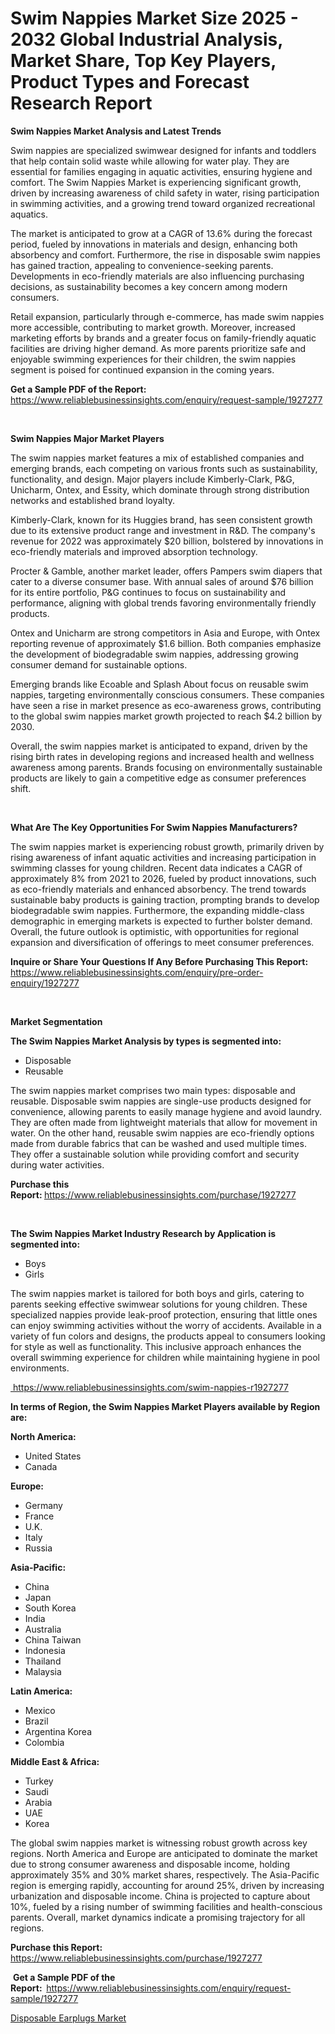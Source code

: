 <p><h1>Swim Nappies Market Size 2025 - 2032 Global Industrial Analysis, Market Share, Top Key Players, Product Types and Forecast Research Report</h1></p><p><strong>Swim Nappies Market Analysis and Latest Trends</strong></p>
<p><p>Swim nappies are specialized swimwear designed for infants and toddlers that help contain solid waste while allowing for water play. They are essential for families engaging in aquatic activities, ensuring hygiene and comfort. The Swim Nappies Market is experiencing significant growth, driven by increasing awareness of child safety in water, rising participation in swimming activities, and a growing trend toward organized recreational aquatics.</p><p>The market is anticipated to grow at a CAGR of 13.6% during the forecast period, fueled by innovations in materials and design, enhancing both absorbency and comfort. Furthermore, the rise in disposable swim nappies has gained traction, appealing to convenience-seeking parents. Developments in eco-friendly materials are also influencing purchasing decisions, as sustainability becomes a key concern among modern consumers.</p><p>Retail expansion, particularly through e-commerce, has made swim nappies more accessible, contributing to market growth. Moreover, increased marketing efforts by brands and a greater focus on family-friendly aquatic facilities are driving higher demand. As more parents prioritize safe and enjoyable swimming experiences for their children, the swim nappies segment is poised for continued expansion in the coming years.</p></p>
<p><strong>Get a Sample PDF of the Report:&nbsp;</strong> <a href="https://www.reliablebusinessinsights.com/enquiry/request-sample/1927277?utm_campaign=2709&utm_medium=2&utm_source=Github&utm_content=ia&utm_term=04042025&utm_id=swim-nappies">https://www.reliablebusinessinsights.com/enquiry/request-sample/1927277</a></p>
<p>&nbsp;</p>
<p><strong>Swim Nappies Major Market Players</strong></p>
<p><p>The swim nappies market features a mix of established companies and emerging brands, each competing on various fronts such as sustainability, functionality, and design. Major players include Kimberly-Clark, P&G, Unicharm, Ontex, and Essity, which dominate through strong distribution networks and established brand loyalty.</p><p>Kimberly-Clark, known for its Huggies brand, has seen consistent growth due to its extensive product range and investment in R&D. The company's revenue for 2022 was approximately $20 billion, bolstered by innovations in eco-friendly materials and improved absorption technology.</p><p>Procter & Gamble, another market leader, offers Pampers swim diapers that cater to a diverse consumer base. With annual sales of around $76 billion for its entire portfolio, P&G continues to focus on sustainability and performance, aligning with global trends favoring environmentally friendly products.</p><p>Ontex and Unicharm are strong competitors in Asia and Europe, with Ontex reporting revenue of approximately $1.6 billion. Both companies emphasize the development of biodegradable swim nappies, addressing growing consumer demand for sustainable options.</p><p>Emerging brands like Ecoable and Splash About focus on reusable swim nappies, targeting environmentally conscious consumers. These companies have seen a rise in market presence as eco-awareness grows, contributing to the global swim nappies market growth projected to reach $4.2 billion by 2030.</p><p>Overall, the swim nappies market is anticipated to expand, driven by the rising birth rates in developing regions and increased health and wellness awareness among parents. Brands focusing on environmentally sustainable products are likely to gain a competitive edge as consumer preferences shift.</p></p>
<p>&nbsp;</p>
<p><strong>What Are The Key Opportunities For Swim Nappies Manufacturers?</strong></p>
<p><p>The swim nappies market is experiencing robust growth, primarily driven by rising awareness of infant aquatic activities and increasing participation in swimming classes for young children. Recent data indicates a CAGR of approximately 8% from 2021 to 2026, fueled by product innovations, such as eco-friendly materials and enhanced absorbency. The trend towards sustainable baby products is gaining traction, prompting brands to develop biodegradable swim nappies. Furthermore, the expanding middle-class demographic in emerging markets is expected to further bolster demand. Overall, the future outlook is optimistic, with opportunities for regional expansion and diversification of offerings to meet consumer preferences.</p></p>
<p><strong>Inquire or Share Your Questions If Any Before Purchasing This Report:</strong> <a href="https://www.reliablebusinessinsights.com/enquiry/pre-order-enquiry/1927277?utm_campaign=2709&utm_medium=2&utm_source=Github&utm_content=ia&utm_term=04042025&utm_id=swim-nappies">https://www.reliablebusinessinsights.com/enquiry/pre-order-enquiry/1927277</a></p>
<p>&nbsp;</p>
<p><strong>Market Segmentation</strong></p>
<p><strong>The Swim Nappies Market Analysis by types is segmented into:</strong></p>
<p><ul><li>Disposable</li><li>Reusable</li></ul></p>
<p><p>The swim nappies market comprises two main types: disposable and reusable. Disposable swim nappies are single-use products designed for convenience, allowing parents to easily manage hygiene and avoid laundry. They are often made from lightweight materials that allow for movement in water. On the other hand, reusable swim nappies are eco-friendly options made from durable fabrics that can be washed and used multiple times. They offer a sustainable solution while providing comfort and security during water activities.</p></p>
<p><strong>Purchase this Report:&nbsp;</strong><a href="https://www.reliablebusinessinsights.com/purchase/1927277?utm_campaign=2709&utm_medium=2&utm_source=Github&utm_content=ia&utm_term=04042025&utm_id=swim-nappies">https://www.reliablebusinessinsights.com/purchase/1927277</a></p>
<p>&nbsp;</p>
<p><strong>The Swim Nappies Market Industry Research by Application is segmented into:</strong></p>
<p><ul><li>Boys</li><li>Girls</li></ul></p>
<p><p>The swim nappies market is tailored for both boys and girls, catering to parents seeking effective swimwear solutions for young children. These specialized nappies provide leak-proof protection, ensuring that little ones can enjoy swimming activities without the worry of accidents. Available in a variety of fun colors and designs, the products appeal to consumers looking for style as well as functionality. This inclusive approach enhances the overall swimming experience for children while maintaining hygiene in pool environments.</p></p>
<p><a href="https://www.reliablebusinessinsights.com/swim-nappies-r1927277?utm_campaign=2709&utm_medium=2&utm_source=Github&utm_content=ia&utm_term=04042025&utm_id=swim-nappies">&nbsp;https://www.reliablebusinessinsights.com/swim-nappies-r1927277</a></p>
<p><strong>In terms of Region, the Swim Nappies Market Players available by Region are:</strong></p>
<p>
    <p> <strong> North America: </strong>
        <ul>
            <li>United States</li>
            <li>Canada</li>
        </ul>
        </p> 
    <p> <strong> Europe: </strong>
        <ul>
            <li>Germany</li>
            <li>France</li>
            <li>U.K.</li>
            <li>Italy</li>
            <li>Russia</li>
        </ul>
        </p> 
    <p> <strong> Asia-Pacific: </strong>
        <ul>
            <li>China</li>
            <li>Japan</li>
            <li>South Korea</li>
            <li>India</li>
            <li>Australia</li>
            <li>China Taiwan</li>
            <li>Indonesia</li>
            <li>Thailand</li>
            <li>Malaysia</li>
        </ul>
        </p> 
    <p> <strong> Latin America: </strong>
        <ul>
            <li>Mexico</li>
            <li>Brazil</li>
            <li>Argentina Korea</li>
            <li>Colombia</li>
        </ul>
        </p> 
    <p> <strong> Middle East & Africa: </strong>
        <ul>
            <li>Turkey</li>
            <li>Saudi</li>
            <li>Arabia</li>
            <li>UAE</li>
            <li>Korea</li>
        </ul>
    </p>
    </p>
<p><p>The global swim nappies market is witnessing robust growth across key regions. North America and Europe are anticipated to dominate the market due to strong consumer awareness and disposable income, holding approximately 35% and 30% market shares, respectively. The Asia-Pacific region is emerging rapidly, accounting for around 25%, driven by increasing urbanization and disposable income. China is projected to capture about 10%, fueled by a rising number of swimming facilities and health-conscious parents. Overall, market dynamics indicate a promising trajectory for all regions.</p></p>
<p><strong>Purchase this Report: </strong><a href="https://www.reliablebusinessinsights.com/purchase/1927277?utm_campaign=2709&utm_medium=2&utm_source=Github&utm_content=ia&utm_term=04042025&utm_id=swim-nappies">https://www.reliablebusinessinsights.com/purchase/1927277</a></p>
<p>&nbsp;<strong>Get a Sample PDF of the Report:&nbsp;&nbsp;</strong><a href="https://www.reliablebusinessinsights.com/enquiry/request-sample/1927277?utm_campaign=2709&utm_medium=2&utm_source=Github&utm_content=ia&utm_term=04042025&utm_id=swim-nappies">https://www.reliablebusinessinsights.com/enquiry/request-sample/1927277</a></p>
<p><strong></strong></p>
<p><p><a href="https://github.com/akrachveslov/Market-Research-Report-List-1/blob/main/disposable-earplugs-market.md?utm_campaign=2709&utm_medium=2&utm_source=Github&utm_content=ia&utm_term=04042025&utm_id=swim-nappies">Disposable Earplugs Market</a></p></p>